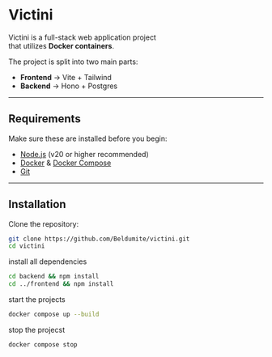 # Victini  

Victini is a full-stack web application project  
that utilizes **Docker containers**.  

The project is split into two main parts:  
- **Frontend** → Vite + Tailwind  
- **Backend** → Hono + Postgres  

---

## Requirements  

Make sure these are installed before you begin:  
- [Node.js](https://nodejs.org/) (v20 or higher recommended)  
- [Docker](https://www.docker.com/) & [Docker Compose](https://docs.docker.com/compose/)  
- [Git](https://git-scm.com/downloads)  

---

## Installation  

Clone the repository:  

```bash
git clone https://github.com/Beldumite/victini.git
cd victini

```

install all dependencies
```bash
cd backend && npm install
cd ../frontend && npm install
```
start the projects
```bash
docker compose up --build
```
stop the projecst
```bash
docker compose stop
```